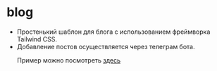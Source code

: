 # blog
<ul>
<li>Простенький шаблон для блога с использованием фреймворка Tailwind CSS.</li>
<li>Добавление постов осуществляется через телеграм бота.</li>

Пример можно посмотреть <a href="http://blog.san4jkee.ru">здесь</a>